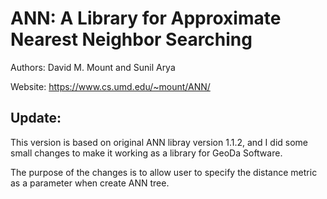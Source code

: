 # ANN: A Library for Approximate Nearest Neighbor Searching

Authors: David M. Mount and Sunil Arya

Website: https://www.cs.umd.edu/~mount/ANN/

## Update:
This version is based on original ANN libray version 1.1.2, and I did some small changes to make it working as a library for GeoDa Software. 

The purpose of the changes is to allow user to specify the distance metric as a parameter when create ANN tree. 
